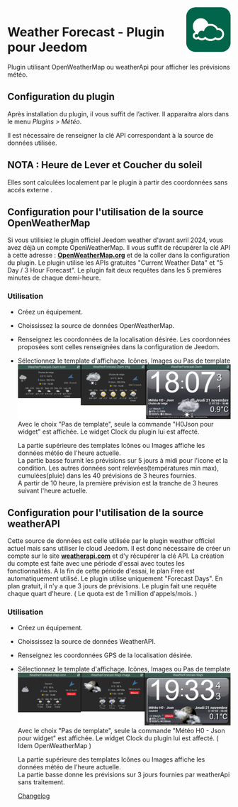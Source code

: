 <img align="right" src="../images/weatherForecast_icon.png" width="100">

# Weather Forecast - Plugin pour Jeedom

Plugin utilisant OpenWeatherMap ou weatherApi pour afficher les prévisions météo.

## Configuration du plugin

Après installation du plugin, il vous suffit de l’activer.
Il apparaitra alors dans le menu *Plugins > Météo*.

Il est nécessaire de renseigner la clé API correspondant à la source de données utilisée.

## NOTA : Heure de Lever et Coucher du soleil

Elles sont calculées localement par le plugin à partir des coordonnées sans accés externe .

## Configuration pour l'utilisation de la source OpenWeatherMap

Si vous utilisiez le plugin officiel Jeedom weather d'avant avril 2024, vous avez déjà un compte OpenWeatherMap. Il vous suffit de récupérer la clé API à cette adresse : [**OpenWeatherMap.org**](https://home.openweathermap.org/api_keys) et de la coller dans la configuration du plugin.
Le plugin utilise les APIs gratuites "Current Weather Data" et "5 Day / 3 Hour Forecast".
Le plugin fait deux requêtes dans les 5 premières minutes de chaque demi-heure.

### Utilisation
- Créez un équipement. 
- Choississez la source de données OpenWeatherMap.
- Renseignez les coordonnées de la localisation désirée. Les coordonnées proposées sont celles renseignées dans la configuration de Jeedom.
- Sélectionnez le template d'affichage. Icônes, Images ou Pas de template
  <img src="../images/TemplatesOwm.png">
  Avec le choix "Pas de template", seule la commande "H0Json pour widget" est affichée. Le widget Clock du plugin lui est affecté.

  La partie supérieure des templates Icônes ou Images affiche les données météo de l'heure actuelle.<br>
  La partie basse fournit les prévisions sur 5 jours à midi pour l'icone et la condition. Les autres données sont relevées(températures min max), cumulées(pluie) dans les 40 prévisions de 3 heures fournies.<br>
  A partir de 10 heure, la première prévision est la tranche de 3 heures suivant l'heure actuelle.

## Configuration pour l'utilisation de la source weatherAPI

Cette source de données est celle utilisée par le plugin weather officiel actuel mais sans utiliser le cloud Jeedom. Il est donc nécessaire de créer un compte sur le site [**weatherapi.com**](https://www.weatherapi.com/my/) et d'y récupérer la clé API. La création du compte est faite avec une période d'essai avec toutes les fonctionnalités. A la fin de cette période d'essai, le plan Free est automatiquement utilisé.
Le plugin utilise uniquement "Forecast Days". En plan gratuit, il n'y a que 3 jours de prévisions. Le plugin fait une requête chaque quart d'heure. ( Le quota est de 1 million d'appels/mois. )

### Utilisation
- Créez un équipement. 
- Choississez la source de données WeatherAPI.
- Renseignez les coordonnées GPS de la localisation désirée.
- Sélectionnez le template d'affichage. Icônes, Images ou Pas de template
  <img src="../images/TemplatesWapi.png">
  Avec le choix "Pas de template", seule la commande "Météo H0 - Json pour widget" est affichée. Le widget Clock du plugin lui est affecté. ( Idem OpenWeatherMap )

  La partie supérieure des templates Icônes ou Images affiche les données météo de l'heure actuelle.<br>
  La partie basse donne les prévisions sur 3 jours fournies par weatherApi sans traitement.

  [Changelog](changelog.md)
